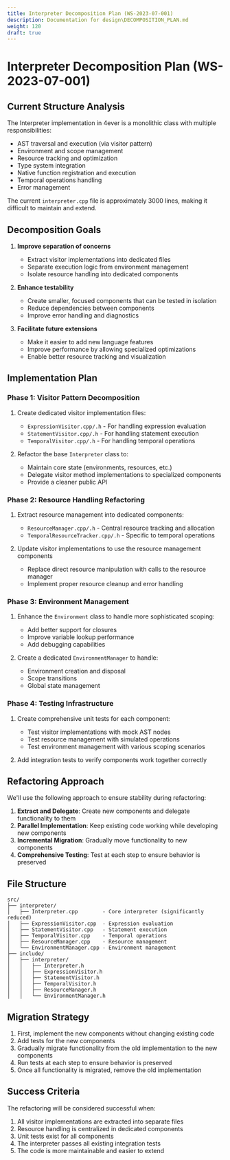 ```yaml
---
title: Interpreter Decomposition Plan (WS-2023-07-001)
description: Documentation for design\DECOMPOSITION_PLAN.md
weight: 120
draft: true
---
```


# Interpreter Decomposition Plan (WS-2023-07-001)

## Current Structure Analysis

The Interpreter implementation in 4ever is a monolithic class with multiple responsibilities:
- AST traversal and execution (via visitor pattern)
- Environment and scope management
- Resource tracking and optimization
- Type system integration
- Native function registration and execution
- Temporal operations handling
- Error management

The current `interpreter.cpp` file is approximately 3000 lines, making it difficult to maintain and extend.

## Decomposition Goals

1. **Improve separation of concerns**
   - Extract visitor implementations into dedicated files
   - Separate execution logic from environment management
   - Isolate resource handling into dedicated components

2. **Enhance testability**
   - Create smaller, focused components that can be tested in isolation
   - Reduce dependencies between components
   - Improve error handling and diagnostics

3. **Facilitate future extensions**
   - Make it easier to add new language features
   - Improve performance by allowing specialized optimizations
   - Enable better resource tracking and visualization

## Implementation Plan

### Phase 1: Visitor Pattern Decomposition

1. Create dedicated visitor implementation files:
   - `ExpressionVisitor.cpp/.h` - For handling expression evaluation
   - `StatementVisitor.cpp/.h` - For handling statement execution
   - `TemporalVisitor.cpp/.h` - For handling temporal operations

2. Refactor the base `Interpreter` class to:
   - Maintain core state (environments, resources, etc.)
   - Delegate visitor method implementations to specialized components
   - Provide a cleaner public API

### Phase 2: Resource Handling Refactoring

1. Extract resource management into dedicated components:
   - `ResourceManager.cpp/.h` - Central resource tracking and allocation
   - `TemporalResourceTracker.cpp/.h` - Specific to temporal operations

2. Update visitor implementations to use the resource management components
   - Replace direct resource manipulation with calls to the resource manager
   - Implement proper resource cleanup and error handling

### Phase 3: Environment Management

1. Enhance the `Environment` class to handle more sophisticated scoping:
   - Add better support for closures
   - Improve variable lookup performance
   - Add debugging capabilities

2. Create a dedicated `EnvironmentManager` to handle:
   - Environment creation and disposal
   - Scope transitions
   - Global state management

### Phase 4: Testing Infrastructure

1. Create comprehensive unit tests for each component:
   - Test visitor implementations with mock AST nodes
   - Test resource management with simulated operations
   - Test environment management with various scoping scenarios

2. Add integration tests to verify components work together correctly

## Refactoring Approach

We'll use the following approach to ensure stability during refactoring:

1. **Extract and Delegate**: Create new components and delegate functionality to them
2. **Parallel Implementation**: Keep existing code working while developing new components
3. **Incremental Migration**: Gradually move functionality to new components
4. **Comprehensive Testing**: Test at each step to ensure behavior is preserved

## File Structure

```
src/
├── interpreter/
│   ├── Interpreter.cpp        - Core interpreter (significantly reduced)
│   ├── ExpressionVisitor.cpp  - Expression evaluation
│   ├── StatementVisitor.cpp   - Statement execution
│   ├── TemporalVisitor.cpp    - Temporal operations
│   ├── ResourceManager.cpp    - Resource management
│   └── EnvironmentManager.cpp - Environment management
├── include/
│   ├── interpreter/
│   │   ├── Interpreter.h
│   │   ├── ExpressionVisitor.h
│   │   ├── StatementVisitor.h
│   │   ├── TemporalVisitor.h
│   │   ├── ResourceManager.h
│   │   └── EnvironmentManager.h
```

## Migration Strategy

1. First, implement the new components without changing existing code
2. Add tests for the new components
3. Gradually migrate functionality from the old implementation to the new components
4. Run tests at each step to ensure behavior is preserved
5. Once all functionality is migrated, remove the old implementation

## Success Criteria

The refactoring will be considered successful when:

1. All visitor implementations are extracted into separate files
2. Resource handling is centralized in dedicated components
3. Unit tests exist for all components
4. The interpreter passes all existing integration tests
5. The code is more maintainable and easier to extend